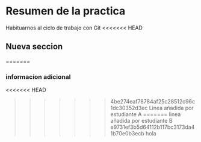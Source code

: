 # Resumen de la practica
Habituarnos al ciclo de trabajo con Git
<<<<<<< HEAD
## Nueva seccion
=======
### informacion adicional
<<<<<<< HEAD
>>>>>>> 4be274eaf78784af25c28512c96c1dc30352d3ec
Linea añadida por estudiante A
=======
linea añadida por estudiante B
>>>>>>> e9731ef3b5d64112b117bc3173da41b70e0b3ecb
hola
